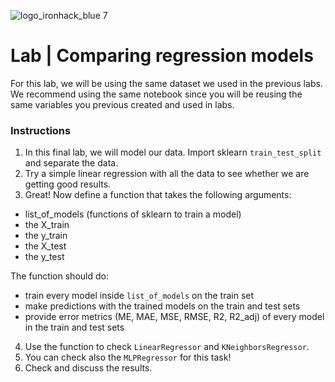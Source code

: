 ![logo_ironhack_blue 7](https://user-images.githubusercontent.com/23629340/40541063-a07a0a8a-601a-11e8-91b5-2f13e4e6b441.png)

# Lab | Comparing regression models


For this lab, we will be using the same dataset we used in the previous labs. We recommend using the same notebook since you will be reusing the same variables you previous created and used in labs. 

### Instructions

1. In this final lab, we will model our data. Import sklearn `train_test_split` and separate the data.
2. Try a simple linear regression with all the data to see whether we are getting good results.
3. Great! Now define a function that takes the following arguments:

* list_of_models (functions of sklearn to train a model)
* the X_train
* the y_train
* the X_test
* the y_test

The function should do:

* train every model inside `list_of_models` on the train set
* make predictions with the trained models on the train and test sets
* provide error metrics (ME, MAE, MSE, RMSE, R2, R2_adj) of every model in the train and test sets

4. Use the function to check `LinearRegressor` and `KNeighborsRegressor`.
5. You can check also the `MLPRegressor` for this task!
6. Check and discuss the results.

